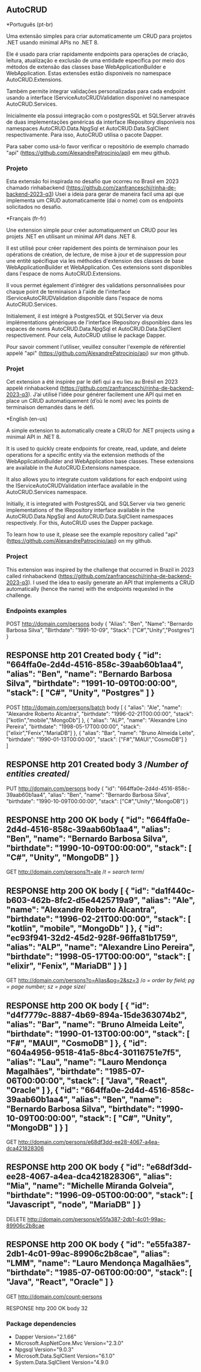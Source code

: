 ## AutoCRUD

*Português (pt-br)

Uma extensão simples para criar automaticamente um CRUD para projetos .NET usando minimal APIs no .NET 8.

Ele é usado para criar rapidamente endpoints para operações de criação, leitura, atualização e exclusão de uma entidade específica por meio dos métodos de extensão das classes base WebApplicationBuilder e WebApplication. Estas extensões estão disponiveis no namespace AutoCRUD.Extensions. 

Também permite integrar validações personalizadas para cada endpoint usando a interface IServiceAutoCRUDValidation disponível no namespace AutoCRUD.Services.

Inicialmente ela possui integração com o postgresSQL et SQLServer através de duas implementações genéricas da interface IRepository disponíveis nos namespaces AutoCRUD.Data.NpgSql et AutoCRUD.Data.SqlClient respectivamente. Para isso, AutoCRUD utilisa o pacote Dapper.

Para saber como usá-lo favor verificar o repositório de exemplo chamado "api" (https://github.com/AlexandrePatrocinio/api) em meu github.

### Projeto
Esta extensão foi inspirada no desafio que ocorreu no Brasil em 2023 chamado rinhabackend (https://github.com/zanfranceschi/rinha-de-backend-2023-q3)
Usei a ideia para gerar de maneira facil uma api que implementa um CRUD automaticamente (dai o  nome) com os endpoints solicitados no desafio.

*Français (fr-fr)

Une extension simple pour créer automatiquement un CRUD pour les projets .NET en utilisant un minimal API dans .NET 8.

Il est utilisé pour créer rapidement des points de terminaison pour les opérations de création, de lecture, de mise à jour et de suppression pour une entité spécifique via les méthodes d'extension des classes de base WebApplicationBuilder et WebApplication. Ces extensions sont disponibles dans l'espace de noms AutoCRUD.Extensions.

Il vous permet également d'intégrer des validations personnalisées pour chaque point de terminaison à l'aide de l'interface IServiceAutoCRUDValidation disponible dans l'espace de noms AutoCRUD.Services.

Initialement, il est intégré à PostgresSQL et SQLServer via deux implémentations génériques de l'interface IRepository disponibles dans les espaces de noms AutoCRUD.Data.NpgSql et AutoCRUD.Data.SqlClient respectivement. Pour cela, AutoCRUD utilise le package Dapper.

Pour savoir comment l'utiliser, veuillez consulter l'exemple de référentiel appelé "api" (https://github.com/AlexandrePatrocinio/api) sur mon github.

### Projet
Cet extension a été inspirée par le défi qui a eu lieu au Brésil en 2023 appelé rinhabackend (https://github.com/zanfranceschi/rinha-de-backend-2023-q3).
J’ai utilisé l’idée pour générer facilement une API qui met en place un CRUD automatiquement (d’où le nom) avec les points de terminaison demandés dans le défi.

*English (en-us)

A simple extension to automatically create a CRUD for .NET projects using a minimal API in .NET 8.

It is used to quickly create endpoints for create, read, update, and delete operations for a specific entity via the extension methods of the WebApplicationBuilder and WebApplication base classes. These extensions are available in the AutoCRUD.Extensions namespace.

It also allows you to integrate custom validations for each endpoint using the IServiceAutoCRUDValidation interface available in the AutoCRUD.Services namespace.

Initially, it is integrated with PostgresSQL and SQLServer via two generic implementations of the IRepository interface available in the AutoCRUD.Data.NpgSql and AutoCRUD.Data.SqlClient namespaces respectively. For this, AutoCRUD uses the Dapper package.

To learn how to use it, please see the example repository called "api" (https://github.com/AlexandrePatrocinio/api) on my github.

### Project
This extension was inspired by the challenge that occurred in Brazil in 2023 called rinhabackend (https://github.com/zanfranceschi/rinha-de-backend-2023-q3).
I used the idea to easily generate an API that implements a CRUD automatically (hence the name) with the endpoints requested in the challenge.

### Endpoints examples

POST http://domain.com/persons
body
{
    "Alias": "Ben",
    "Name": "Bernardo Barbosa Silva",
    "Birthdate": "1991-10-09",
    "Stack": ["C#","Unity","Postgres"]
}

RESPONSE http 201 Created
body
{
    "id": "664ffa0e-2d4d-4516-858c-39aab60b1aa4",
    "alias": "Ben",
    "name": "Bernardo Barbosa Silva",
    "birthdate": "1991-10-09T00:00:00",
    "stack": [
        "C#",
        "Unity",
        "Postgres"
    ]
}
--------------------------------------------------------------------------

POST http://domain.com/persons/batch
body
[
    {
        "alias": "Ale",
        "name": "Alexandre Roberto Alcantra",
        "birthdate": "1996-02-21T00:00:00",
        "stack": ["kotlin","mobile","MongoDb"]
    },
    {
        "alias": "ALP",
        "name": "Alexandre Lino Pereira",
        "birthdate": "1998-05-17T00:00:00",
        "stack": ["elixir","Fenix","MariaDB"]
    },
    {
        "alias": "Bar",
        "name": "Bruno Almeida Leite",
        "birthdate": "1990-01-13T00:00:00",
        "stack": ["F#","MAUI","CosmoDB"]
    }    
]

RESPONSE http 201 Created
body
3 /*Number of entities created*/
--------------------------------------------------------------------------

PUT http://domain.com/persons
body
{
    "id": "664ffa0e-2d4d-4516-858c-39aab60b1aa4",
    "alias": "Ben",
    "name": "Bernardo Barbosa Silva",
    "birthdate": "1990-10-09T00:00:00",
    "stack": ["C#","Unity","MongoDB"]
}

RESPONSE http 200 OK
body
{
    "id": "664ffa0e-2d4d-4516-858c-39aab60b1aa4",
    "alias": "Ben",
    "name": "Bernardo Barbosa Silva",
    "birthdate": "1990-10-09T00:00:00",
    "stack": [
        "C#",
        "Unity",
        "MongoDB"
    ]
}
--------------------------------------------------------------------------

GET http://domain.com/persons?t=ale /*t = search term*/

RESPONSE http 200 OK
body
[
    {
        "id": "da1f440c-b603-462b-8fc2-d5e4425719a9",
        "alias": "Ale",
        "name": "Alexandre Roberto Alcantra",
        "birthdate": "1996-02-21T00:00:00",
        "stack": [
            "kotlin",
            "mobile",
            "MongoDb"
        ]
    },
    {
        "id": "ec93f941-32d2-45d2-928f-96ffa81b1759",
        "alias": "ALP",
        "name": "Alexandre Lino Pereira",
        "birthdate": "1998-05-17T00:00:00",
        "stack": [
            "elixir",
            "Fenix",
            "MariaDB"
        ]
    }
]
--------------------------------------------------------------------------

GET http://domain.com/persons?o=Alias&pg=2&sz=3 /*o = order by field; pg = page number; sz = page size*/

RESPONSE http 200 OK
body
[
    {
        "id": "d4f7779c-8887-4b69-894a-15de363074b2",
        "alias": "Bar",
        "name": "Bruno Almeida Leite",
        "birthdate": "1990-01-13T00:00:00",
        "stack": [
            "F#",
            "MAUI",
            "CosmoDB"
        ]
    },
    {
        "id": "604a4956-9518-41a5-8bc4-30116751e7f5",
        "alias": "Lau",
        "name": "Lauro Mendonça Magalhães",
        "birthdate": "1985-07-06T00:00:00",
        "stack": [
            "Java",
            "React",
            "Oracle"
        ]
    },
    {
        "id": "664ffa0e-2d4d-4516-858c-39aab60b1aa4",
        "alias": "Ben",
        "name": "Bernardo Barbosa Silva",
        "birthdate": "1990-10-09T00:00:00",
        "stack": [
            "C#",
            "Unity",
            "MongoDB"
        ]
    }
]
--------------------------------------------------------------------------

GET http://domain.com/persons/e68df3dd-ee28-4067-a4ea-dca421828306

RESPONSE http 200 OK
body
{
    "id": "e68df3dd-ee28-4067-a4ea-dca421828306",
    "alias": "Mia",
    "name": "Michelle Miranda Golveia",
    "birthdate": "1996-09-05T00:00:00",
    "stack": [
        "Javascript",
        "node",
        "MariaDB"
    ]
}
--------------------------------------------------------------------------

DELETE http://domain.com/persons/e55fa387-2db1-4c01-99ac-89906c2b8cae

RESPONSE http 200 OK
body
{
    "id": "e55fa387-2db1-4c01-99ac-89906c2b8cae",
    "alias": "LMM",
    "name": "Lauro Mendonça Magalhães",
    "birthdate": "1985-07-06T00:00:00",
    "stack": [
        "Java",
        "React",
        "Oracle"
    ]
}
--------------------------------------------------------------------------

GET http://domain.com/count-persons

RESPONSE http 200 OK
body
32

### Package dependencies

- Dapper Version="2.1.66"
- Microsoft.AspNetCore.Mvc Version="2.3.0"
- Npgsql Version="9.0.3"
- Microsoft.Data.SqlClient Version="6.1.0"
- System.Data.SqlClient Version="4.9.0
